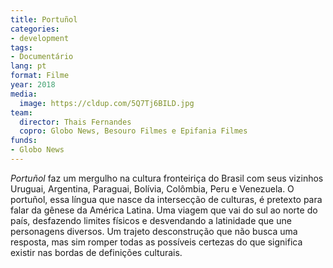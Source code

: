 ```yaml
---
title: Portuñol
categories:
- development
tags:
- Documentário
lang: pt
format: Filme
year: 2018
media:
  image: https://cldup.com/5Q7Tj6BILD.jpg
team:
  director: Thais Fernandes
  copro: Globo News, Besouro Filmes e Epifania Filmes
funds:
- Globo News
---
```


_Portuñol_ faz um mergulho na cultura fronteiriça do Brasil com seus vizinhos Uruguai, Argentina, Paraguai, Bolívia, Colômbia, Peru e Venezuela. O portuñol, essa língua que nasce da intersecção de culturas, é pretexto para falar da gênese da América Latina. Uma viagem que vai do sul ao norte do país, desfazendo limites físicos e desvendando a latinidade que une personagens diversos. Um trajeto desconstrução que não busca uma resposta, mas sim romper todas as possíveis certezas do que significa existir nas bordas de definições culturais.
